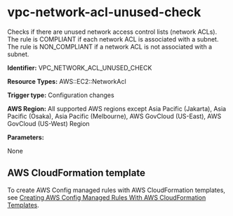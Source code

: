 # vpc\-network\-acl\-unused\-check<a name="vpc-network-acl-unused-check"></a>

Checks if there are unused network access control lists \(network ACLs\)\. The rule is COMPLIANT if each network ACL is associated with a subnet\. The rule is NON\_COMPLIANT if a network ACL is not associated with a subnet\.

**Identifier:** VPC\_NETWORK\_ACL\_UNUSED\_CHECK

**Resource Types:** AWS::EC2::NetworkAcl

**Trigger type:** Configuration changes

**AWS Region:** All supported AWS regions except Asia Pacific \(Jakarta\), Asia Pacific \(Osaka\), Asia Pacific \(Melbourne\), AWS GovCloud \(US\-East\), AWS GovCloud \(US\-West\) Region

**Parameters:**

None  

## AWS CloudFormation template<a name="w2aac12c33c15b9d607c17"></a>

To create AWS Config managed rules with AWS CloudFormation templates, see [Creating AWS Config Managed Rules With AWS CloudFormation Templates](aws-config-managed-rules-cloudformation-templates.md)\.